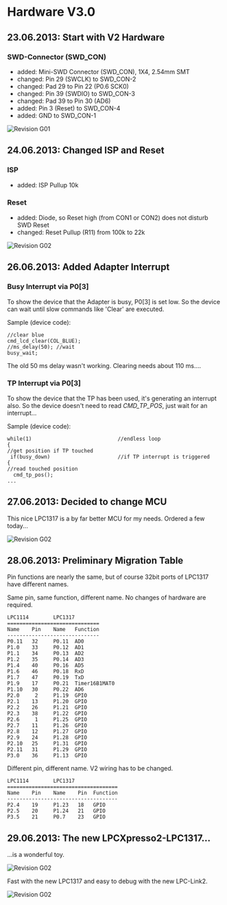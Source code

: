 # Hardware V3.0

## 23.06.2013: Start with V2 Hardware

### SWD-Connector (SWD_CON)

* added:   Mini-SWD Connector (SWD_CON), 1X4, 2.54mm SMT
* changed: Pin 29 (SWCLK) to SWD_CON-2
* changed: Pad 29 to Pin 22 (P0.6 SCK0)
* changed: Pin 39 (SWDIO) to SWD_CON-3
* changed: Pad 39 to Pin 30 (AD6)
* added:   Pin  3 (Reset) to SWD_CON-4
* added:   GND to SWD_CON-1

![Revision G01](https://raw.github.com/GSNT/TFT-Stuff/master/Hardware/TFT-Watterott/MI0283QT_v20.jpg)

## 24.06.2013: Changed ISP and Reset

### ISP

* added:   ISP Pullup 10k

### Reset

* added:   Diode, so Reset high (from CON1 or CON2) does not disturb SWD Reset
* changed: Reset Pullup (R11) from 100k to 22k

![Revision G02](https://raw.github.com/GSNT/TFT-Stuff/master/Hardware/TFT-Watterott/Reset_ISP.jpg)

## 26.06.2013: Added Adapter Interrupt

### Busy Interrupt via P0[3]

To show the device that the Adapter is busy, P0[3] is set low. So the device can wait until slow commands like 'Clear' are executed.

Sample (device code):

	//clear blue
	cmd_lcd_clear(COL_BLUE);
	//ms_delay(50); //wait
	busy_wait;

The old 50 ms delay wasn't working. Clearing needs about 110 ms....

###  TP Interrupt via P0[3]
To show the device that the TP has been used, it's generating an interrupt also.
So the device doesn't need to read *CMD_TP_POS*, just wait for an interrupt...


Sample (device code):

	while(1)							//endless loop
	{
	//get position if TP touched
	 if(busy_down)						//if TP interrupt is triggered
	{
	//read touched position
	  cmd_tp_pos();
	...

## 27.06.2013: Decided to change MCU

This nice LPC1317 is a by far better MCU for my needs. Ordered a few today...

![Revision G02](https://raw.github.com/GSNT/TFT-Stuff/master/Hardware/TFT-Watterott/MI0283QT_v2G1.jpg)

## 28.06.2013: Preliminary Migration Table

Pin functions are nearly the same, but of course 32bit ports of LPC1317 have different names.
 
Same pin, same function, different name. No changes of hardware are required.

	LPC1114        LPC1317
	==============================
	Name    Pin    Name   Function
	------------------------------
	P0.11   32     P0.11  AD0
	P1.0    33     P0.12  AD1
	P1.1    34     P0.13  AD2
	P1.2    35     P0.14  AD3
	P1.4	40	   P0.16  AD5
	P1.6    46     P0.18  RxD
	P1.7    47     P0.19  TxD
	P1.9    17     P0.21  Timer16B1MAT0
	P1.10   30     P0.22  AD6
	P2.0     2     P1.19  GPIO
	P2.1    13     P1.20  GPIO
	P2.2    26     P1.21  GPIO
	P2.3    38     P1.22  GPIO
	P2.6     1     P1.25  GPIO
	P2.7    11     P1.26  GPIO
	P2.8    12     P1.27  GPIO
	P2.9    24     P1.28  GPIO
	P2.10   25     P1.31  GPIO
	P2.11   31     P1.29  GPIO
	P3.0    36     P1.13  GPIO

Different pin, different name. V2 wiring has to be changed.

	LPC1114        LPC1317
	====================================
	Name    Pin    Name    Pin  Function
	------------------------------------
	P2.4    19     P1.23   18   GPIO
	P2.5    20     P1.24   21   GPIO
	P3.5    21     P0.7    23   GPIO	

## 29.06.2013: The new LPCXpresso2-LPC1317...

...is a wonderful toy.

![Revision G02](https://raw.github.com/GSNT/TFT-Stuff/master/Hardware/TFT-Watterott/LPCXpresso2-1.jpg)

Fast with the new LPC1317 and easy to debug with the new LPC-Link2.

![Revision G02](https://raw.github.com/GSNT/TFT-Stuff/master/Hardware/TFT-Watterott/LPCXpresso2-2.jpg)


